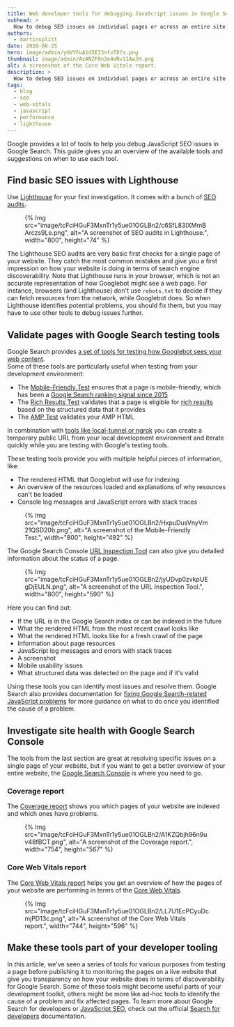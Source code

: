 ```yaml
---
title: Web developer tools for debugging JavaScript issues in Google Search
subhead: >
  How to debug SEO issues on individual pages or across an entire site.
authors:
  - martinsplitt
date: 2020-06-25
hero: image/admin/yUVYFuA1d5E33nfvT0fs.png
thumbnail: image/admin/AsANZF0n2e4eNv11AwJH.png
alt: A screenshot of the Core Web Vitals report.
description: >
  How to debug SEO issues on individual pages or across an entire site.
tags:
  - blog
  - seo
  - web-vitals
  - javascript
  - performance
  - lighthouse
---
```


Google provides a lot of tools to help you debug JavaScript SEO issues in Google Search. This guide
gives you an overview of the available tools and suggestions on when to use each tool.

## Find basic SEO issues with Lighthouse

Use [Lighthouse](https://developers.google.com/web/tools/lighthouse) for your first investigation.
It comes with a bunch of [SEO audits](/pass-lighthouse-seo-audit/).

<figure>
  {% Img src="image/tcFciHGuF3MxnTr1y5ue01OGLBn2/c6SfL83IXMmBArczs9Le.png", alt="A screenshot of SEO audits in Lighthouse.", width="800", height="74" %}
</figure>

The Lighthouse SEO audits are very basic first checks for a single page of your website. They catch
the most common mistakes and give you a first impression on how your website is doing in terms of
search engine discoverability. Note that Lighthouse runs in your browser, which is not an accurate
representation of how Googlebot might see a web page. For instance, browsers (and Lighthouse) don't
use `robots.txt` to decide if they can fetch resources from the network, while Googlebot does. So when
Lighthouse identifies potential problems, you should fix them, but you may have to use other tools
to debug issues further.

## Validate pages with Google Search testing tools

Google Search provides
[a set of tools for testing how Googlebot sees your web content](https://developers.google.com/search/tools).  
Some of these tools are particularly useful when testing from your development environment:

+   The [Mobile-Friendly Test](https://search.google.com/test/mobile-friendly) ensures that a
    page is mobile-friendly, which has been a
    [Google Search ranking signal since 2015](https://webmasters.googleblog.com/2015/02/finding-more-mobile-friendly-search.html)
+   The [Rich Results Test](https://search.google.com/test/rich-results) validates that a page
    is eligible for [rich results](https://developers.google.com/search/docs/guides/search-gallery)
    based on the structured data that it provides
+   The [AMP Test](https://search.google.com/test/amp) validates your AMP HTML

In combination with
[tools like local-tunnel or ngrok](https://developers.google.com/search/docs/guides/debug#testing-firewalled-pages)
you can create a temporary public URL from your local development environment and iterate quickly
while you are testing with Google's testing tools.

These testing tools provide you with multiple helpful pieces of information, like:

+   The rendered HTML that Googlebot will use for indexing
+   An overview of the resources loaded and explanations of why resources can't be loaded
+   Console log messages and JavaScript errors with stack traces

<figure>
  {% Img src="image/tcFciHGuF3MxnTr1y5ue01OGLBn2/HxpuDusVnyVm21QSD20b.png", alt="A screenshot of the Mobile-Friendly Test.", width="800", height="492" %}
</figure>

The Google Search Console [URL Inspection
Tool](https://support.google.com/webmasters/answer/9012289) can also give you detailed
information about the status of a page.

<figure>
  {% Img src="image/tcFciHGuF3MxnTr1y5ue01OGLBn2/jyUDvp0zvkpUEgDjEULN.png", alt="A screenshot of the URL Inspection Tool.", width="800", height="590" %}
</figure>

Here you can find out:

+   If the URL is in the Google Search index or can be indexed in the future
+   What the rendered HTML from the most recent crawl looks like
+   What the rendered HTML looks like for a fresh crawl of the page
+   Information about page resources
+   JavaScript log messages and errors with stack traces
+   A screenshot
+   Mobile usability issues
+   What structured data was detected on the page and if it's valid

Using these tools you can identify most issues and resolve them. Google Search also provides
documentation for
[fixing Google Search-related JavaScript problems](https://developers.google.com/search/docs/guides/fix-search-javascript)
for more guidance on what to do once you identified the cause of a problem.

## Investigate site health with Google Search Console

The tools from the last section are great at resolving specific issues on a single page of your
website, but if you want to get a better overview of your entire website, the [Google Search
Console](https://search.google.com/search-console/about) is where you need to go.

### Coverage report

The [Coverage report](https://support.google.com/webmasters/answer/7440203) shows you which
pages of your website are indexed and which ones have problems.

<figure>
  {% Img src="image/tcFciHGuF3MxnTr1y5ue01OGLBn2/A1KZQbjh96n9uv48fBCT.png", alt="A screenshot of the Coverage report.", width="754", height="567" %}
</figure>

### Core Web Vitals report

The [Core Web Vitals report](https://support.google.com/webmasters/answer/9205520) helps you
get an overview of how the pages of your website are performing in terms of the [Core Web
Vitals](/vitals/#core-web-vitals).

<figure>
  {% Img src="image/tcFciHGuF3MxnTr1y5ue01OGLBn2/LL7U1EcPCyuDcmjPD13c.png", alt="A screenshot of the Core Web Vitals report.", width="744", height="596" %}
</figure>

## Make these tools part of your developer tooling

In this article, we've seen a series of tools for various purposes from testing a page before
publishing it to monitoring the pages on a live website that give you transparency on how your
website does in terms of discoverability for Google Search. Some of these tools might become useful
parts of your development toolkit, others might be more like ad-hoc tools to identify the cause of a
problem and fix affected pages. To learn more about Google Search for developers or [JavaScript
SEO](https://developers.google.com/search/docs/guides/javascript-seo-basics), check out the official
[Search for developers](https://developers.google.com/search) documentation.